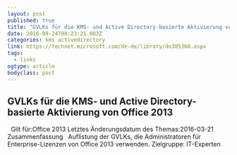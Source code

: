 ```yaml
---
layout: post 
published: true 
title: "GVLKs für die KMS- und Active Directory-basierte Aktivierung von Office 2013" 
date: 2016-08-24T08:23:21.803Z
categories: kms activedirectory
link: https://technet.microsoft.com/de-de/library/dn385360.aspx 
tags:
  - links
ogtype: article 
bodyclass: post 
---
```


## GVLKs für die KMS- und Active Directory-basierte Aktivierung von Office 2013

 
Gilt für:Office 2013
Letztes Änderungsdatum des Themas:2016-03-21
Zusammenfassung   Auflistung der GVLKs, die Administratoren für Enterprise-Lizenzen von Office 2013 verwenden.
Zielgruppe: IT-Experten